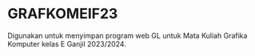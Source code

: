 # GRAFKOMEIF23

Digunakan untuk menyimpan program web GL untuk Mata Kuliah Grafika Komputer kelas E Ganjil 2023/2024.
